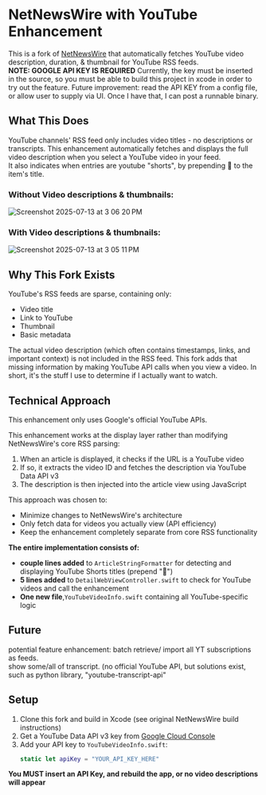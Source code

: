 # NetNewsWire with YouTube Enhancement

This is a fork of [NetNewsWire](https://github.com/Ranchero-Software/NetNewsWire) that automatically fetches YouTube video description, duration, & thumbnail for YouTube RSS feeds.  
**NOTE: GOOGLE API KEY IS REQUIRED** Currently, the key must be inserted in the source, so you must be able to build this project in xcode in order to try out the feature. Future improvement: read the API KEY from a config file, or allow user to supply via UI. Once I have that, I can post a runnable binary.

## What This Does

YouTube channels' RSS feed only includes video titles - no descriptions or transcripts. This enhancement automatically fetches and displays the full video description when you select a YouTube video in your feed.  
It also indicates when entries are youtube "shorts", by prepending 📱 to the item's title.

### Without Video descriptions & thumbnails:
![Screenshot 2025-07-13 at 3 06 20 PM](https://github.com/user-attachments/assets/91aa628f-f8b5-4c97-8768-46138a1fc7bf)


### With Video descriptions & thumbnails:
![Screenshot 2025-07-13 at 3 05 11 PM](https://github.com/user-attachments/assets/7f7f0c54-9c80-47fc-9685-e5e8a8c0f65b)


## Why This Fork Exists

YouTube's RSS feeds are sparse, containing only:
- Video title
- Link to YouTube
- Thumbnail
- Basic metadata

The actual video description (which often contains timestamps, links, and important context) is not included in the RSS feed. This fork adds that missing information by making YouTube API calls when you view a video. In short, it's the stuff I use to determine if I actually want to watch.

## Technical Approach

This enhancement only uses Google's official YouTube APIs.

This enhancement works at the display layer rather than modifying NetNewsWire's core RSS parsing:

1. When an article is displayed, it checks if the URL is a YouTube video
2. If so, it extracts the video ID and fetches the description via YouTube Data API v3
3. The description is then injected into the article view using JavaScript

This approach was chosen to:
- Minimize changes to NetNewsWire's architecture
- Only fetch data for videos you actually view (API efficiency)
- Keep the enhancement completely separate from core RSS functionality

**The entire implementation consists of:**
- **couple lines added** to `ArticleStringFormatter` for detecting and displaying YouTube Shorts titles (prepend "📱")
- **5 lines added** to `DetailWebViewController.swift` to check for YouTube videos and call the enhancement
- **One new file**,`YouTubeVideoInfo.swift` containing all YouTube-specific logic

## Future 
potential feature enhancement: batch retrieve/ import all YT subscriptions as feeds.  
show some/all of transcript. (no official YouTube API, but solutions exist, such as python library, "youtube-transcript-api"

## Setup

1. Clone this fork and build in Xcode (see original NetNewsWire build instructions)
2. Get a YouTube Data API v3 key from [Google Cloud Console](https://console.cloud.google.com/)
3. Add your API key to `YouTubeVideoInfo.swift`:
   ```swift
   static let apiKey = "YOUR_API_KEY_HERE"
**You MUST insert an API Key, and rebuild the app, or no video descriptions will appear**
